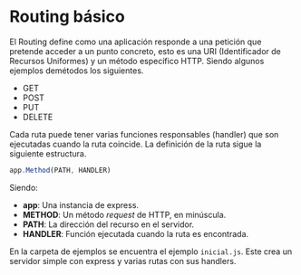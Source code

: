 # Routing básico

El Routing define como una aplicación responde a una petición que pretende acceder a un punto concreto, esto es una URI (Identificador de Recursos Uniformes) y un método específico HTTP. Siendo algunos ejemplos demétodos los siguientes.
- GET
- POST
- PUT
- DELETE

Cada ruta puede tener varias funciones responsables (handler) que son ejecutadas cuando la ruta coincide. La definición de la ruta sigue la siguiente estructura.

```javascript
app.Method(PATH, HANDLER)
```

Siendo:

 - **app**: Una instancia de express.
 - **METHOD**: Un método *request* de HTTP, en minúscula.
 - **PATH**: La dirección del recurso en el servidor.
 - **HANDLER**: Función ejecutada cuando la ruta es encontrada.
 
En la carpeta de ejemplos se encuentra el ejemplo `inicial.js`. Este crea un servidor simple con express y varias rutas con sus handlers.
